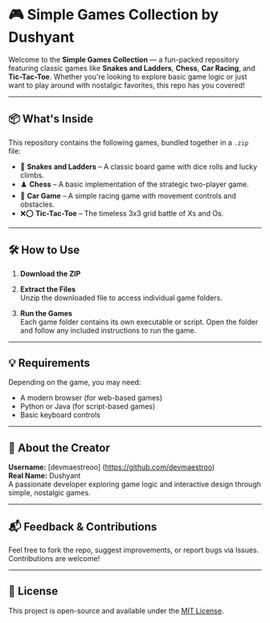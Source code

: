 # 🎮 Simple Games Collection by Dushyant

Welcome to the **Simple Games Collection** — a fun-packed repository featuring classic games like **Snakes and Ladders**, **Chess**, **Car Racing**, and **Tic-Tac-Toe**. Whether you're looking to explore basic game logic or just want to play around with nostalgic favorites, this repo has you covered!

---

## 📦 What's Inside

This repository contains the following games, bundled together in a `.zip` file:

- 🐍 **Snakes and Ladders** – A classic board game with dice rolls and lucky climbs.
- ♟️ **Chess** – A basic implementation of the strategic two-player game.
- 🚗 **Car Game** – A simple racing game with movement controls and obstacles.
- ❌⭕ **Tic-Tac-Toe** – The timeless 3x3 grid battle of Xs and Os.

---

## 🛠️ How to Use

1. **Download the ZIP**  

2. **Extract the Files**  
   Unzip the downloaded file to access individual game folders.

3. **Run the Games**  
   Each game folder contains its own executable or script. Open the folder and follow any included instructions to run the game.

---

## 💡 Requirements

Depending on the game, you may need:

- A modern browser (for web-based games)
- Python or Java (for script-based games)
- Basic keyboard controls

---

## 👤 About the Creator

**Username:** [devmaestreoo] (https://github.com/devmaestroo)  
**Real Name:** Dushyant  
A passionate developer exploring game logic and interactive design through simple, nostalgic games.

---

## 📬 Feedback & Contributions

Feel free to fork the repo, suggest improvements, or report bugs via Issues. Contributions are welcome!

---

## 📄 License

This project is open-source and available under the [MIT License](LICENSE).
